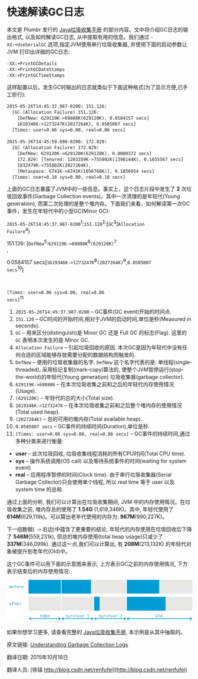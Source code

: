 快速解读GC日志
==


本文是 Plumbr 发行的 [Java垃圾收集手册](https://plumbr.eu/java-garbage-collection-handbook) 的部分内容。文中将介绍GC日志的输出格式, 以及如何解读GC日志, 从中提取有用的信息。我们通过 `-XX:+UseSerialGC` 选项,指定JVM使用串行垃圾收集器, 并使用下面的启动参数让 JVM 打印出详细的GC日志:

	-XX:+PrintGCDetails
	-XX:+PrintGCDateStamps
	-XX:+PrintGCTimeStamps

这样配置以后，发生GC时输出的日志就类似于下面这种格式(为了显示方便,已手工折行):

	2015-05-26T14:45:37.987-0200: 151.126: 
	  [GC (Allocation Failure) 151.126:
	    [DefNew: 629119K->69888K(629120K), 0.0584157 secs]
	    1619346K->1273247K(2027264K), 0.0585007 secs] 
	  [Times: user=0.06 sys=0.00, real=0.06 secs]

	2015-05-26T14:45:59.690-0200: 172.829: 
	  [GC (Allocation Failure) 172.829: 
	    [DefNew: 629120K->629120K(629120K), 0.0000372 secs]
	    172.829: [Tenured: 1203359K->755802K(1398144K), 0.1855567 secs]
	    1832479K->755802K(2027264K),
	    [Metaspace: 6741K->6741K(1056768K)], 0.1856954 secs]
	  [Times: user=0.18 sys=0.00, real=0.18 secs]


上面的GC日志暴露了JVM中的一些信息。事实上，这个日志片段中发生了 **2** 次垃圾回收事件(Garbage Collection events)。其中一次清理的是年轻代(Young generation), 而第二次处理的是整个堆内存。下面我们来看，如何解读第一次GC事件，发生在年轻代中的小型GC(Minor GC):


<p style="color:blue">

<code>2015-05-26T14:45:37.987-0200</code><sup style="color:black;">1</sup>:<code>151.126</code><sup style="color:black;">2</sup>:[<code>GC</code><sup style="color:black;">3</sup>(<code>Allocation Failure</code><sup style="color:black;">4</sup>)<br/> 

151.126: [<code>DefNew</code><sup style="color:black;">5</sup>:<code>629119K-&gt;69888K</code><sup style="color:black;">6</sup><code>(629120K)</code><sup style="color:black;">7</sup><br/>, 

 0.0584157 secs]<code>1619346K-&gt;1273247K</code><sup style="color:black;">8</sup><code>(2027264K)</code><sup style="color:black;">9</sup>,<code>0.0585007 secs</code><sup style="color:black;">10</sup>]<code><br/>

[Times: user=0.06 sys=0.00, real=0.06 secs]</code><sup style="color:black;">11</sup>

</p>




1. `2015-05-26T14:45:37.987-0200` – GC事件(GC event)开始的时间点.
1. `151.126` – GC时间的开始时间,相对于JVM的启动时间,单位是秒(Measured in seconds).
1. `GC` – 用来区分(distinguish)是 Minor GC 还是 Full GC 的标志(Flag). 这里的 `GC` 表明本次发生的是 Minor GC.
1. `Allocation Failure` – 引起垃圾回收的原因. 本次GC是因为年轻代中没有任何合适的区域能够存放需要分配的数据结构而触发的.
1. `DefNew` – 使用的垃圾收集器的名字. `DefNew` 这个名字代表的是: 单线程(single-threaded), 采用标记复制(mark-copy)算法的, 使整个JVM暂停运行(stop-the-world)的年轻代(Young generation) 垃圾收集器(garbage collector).
1. `629119K->69888K` – 在本次垃圾收集之前和之后的年轻代内存使用情况(Usage).
1. `(629120K)` – 年轻代的总的大小(Total size).
1. `1619346K->1273247K` – 在本次垃圾收集之前和之后整个堆内存的使用情况(Total used heap).
1. `(2027264K)` – 总的可用的堆内存(Total available heap).
1. `0.0585007 secs` – GC事件的持续时间(Duration),单位是秒.
1. `[Times: user=0.06 sys=0.00, real=0.06 secs]` – GC事件的持续时间,通过多种分类来进行衡量:
 - **user** – 此次垃圾回收, 垃圾收集线程消耗的所有CPU时间(Total CPU time).
 - **sys** – 操作系统调用(OS call) 以及等待系统事件的时间(waiting for system event)
 - **real** – 应用程序暂停的时间(Clock time). 由于串行垃圾收集器(Serial Garbage Collector)只会使用单个线程, 所以 real time 等于 user 以及 system time 的总和.


通过上面的分析, 我们可以计算出在垃圾收集期间, JVM 中的内存使用情况。在垃圾收集之前, 堆内存总的使用了 **1.54G** (1,619,346K)。其中, 年轻代使用了 **614M**(629,119k)。可以算出老年代使用的内存为: **967M**(990,227K)。


下一组数据( `->` 右边)中蕴含了更重要的结论, 年轻代的内存使用在垃圾回收后下降了 **546M**(559,231k), 但总的堆内存使用(total heap usage)只减少了 **337M**(346,099k). 通过这一点,我们可以计算出, 有 **208M**(213,132K) 的年轻代对象被提升到老年代(Old)中。


这个GC事件可以用下面的示意图来表示, 上方表示GC之前的内存使用情况, 下方表示结束后的内存使用情况:


![](serial-gc-in-young-generation.png)



如果你想学习更多, 请查看完整的 [Java垃圾收集手册](https://plumbr.eu/java-garbage-collection-handbook), 本示例是从其中抽取的。



原文链接: [Understanding Garbage Collection Logs](https://plumbr.eu/blog/garbage-collection/understanding-garbage-collection-logs)

翻译日期: 2015年10月18日

翻译人员: [铁锚 http://blog.csdn.net/renfufei](http://blog.csdn.net/renfufei)
